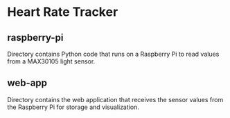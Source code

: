 # Heart Rate Tracker

## raspberry-pi

Directory contains Python code that runs on a Raspberry Pi to read values from a MAX30105 light sensor.

## web-app

Directory contains the web application that receives the sensor values from the Raspberry Pi for storage and visualization.
